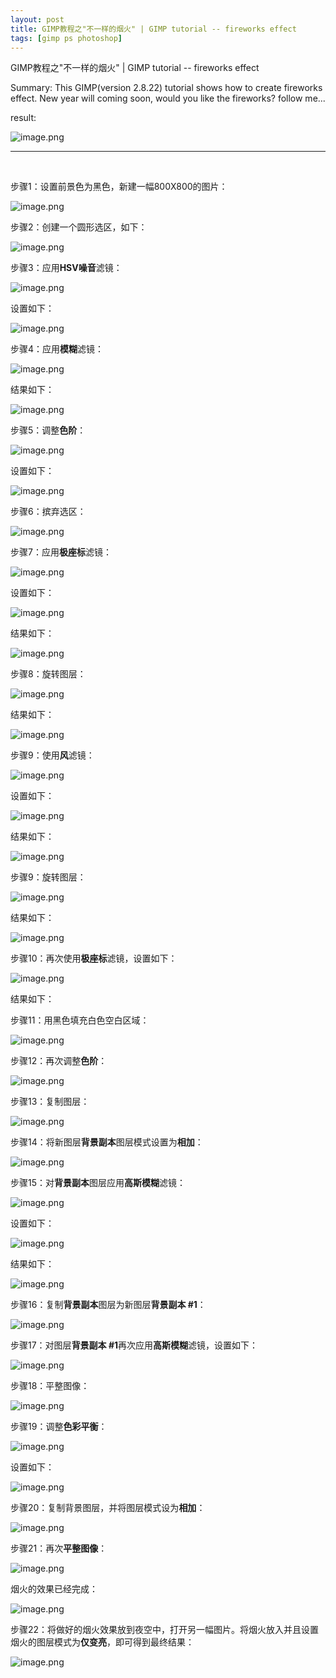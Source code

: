 ```yaml
---
layout: post
title: GIMP教程之"不一样的烟火" | GIMP tutorial -- fireworks effect
tags: [gimp ps photoshop]
---
```


GIMP教程之"不一样的烟火" | GIMP tutorial -- fireworks effect

Summary: This GIMP(version 2.8.22) tutorial shows how to create fireworks effect. 
New year will coming soon, would you like the fireworks? follow me...

result:

![image.png](https://res.cloudinary.com/hpiynhbhq/image/upload/v1514177493/ksgzxtoupldnfuyc9syp.png)

---
</br>

步骤1：设置前景色为黑色，新建一幅800X800的图片：

![image.png](https://res.cloudinary.com/hpiynhbhq/image/upload/v1514172241/wvr725zhfoe1ik54hk1f.png)

步骤2：创建一个圆形选区，如下：

![image.png](https://res.cloudinary.com/hpiynhbhq/image/upload/v1514172520/mcck5huv79ww4tckbmxp.png)

步骤3：应用**HSV噪音**滤镜：

![image.png](https://res.cloudinary.com/hpiynhbhq/image/upload/v1514172563/o1d6xjxolyo2e2dbdfry.png)

设置如下：

![image.png](https://res.cloudinary.com/hpiynhbhq/image/upload/v1514172601/vrvh5k9t8xpx1mxl1ewv.png)

步骤4：应用**模糊**滤镜：

![image.png](https://res.cloudinary.com/hpiynhbhq/image/upload/v1514172724/kddbommsbgoeowq7sfdl.png)

结果如下：

![image.png](https://res.cloudinary.com/hpiynhbhq/image/upload/v1514172759/j7gpsfo16tf3fvpkr96g.png)

步骤5：调整**色阶**：

![image.png](https://res.cloudinary.com/hpiynhbhq/image/upload/v1514172837/zsor7yybyedg7s6mxifo.png)

设置如下：

![image.png](https://res.cloudinary.com/hpiynhbhq/image/upload/v1514172939/hiwofp1ftp4bdekihvtw.png)

步骤6：摈弃选区：

![image.png](https://res.cloudinary.com/hpiynhbhq/image/upload/v1514173047/fhujlefpiatcoltdz2pj.png)

步骤7：应用**极座标**滤镜：

![image.png](https://res.cloudinary.com/hpiynhbhq/image/upload/v1514173129/w7d4j7etqtlm5ucysuxj.png)

设置如下：

![image.png](https://res.cloudinary.com/hpiynhbhq/image/upload/v1514173181/c1swdamb2bvvzswz7ilv.png)

结果如下：

![image.png](https://res.cloudinary.com/hpiynhbhq/image/upload/v1514173229/zxfdbha1etrfxrgxsrb7.png)

步骤8：旋转图层：

![image.png](https://res.cloudinary.com/hpiynhbhq/image/upload/v1514173280/m951btbnl9ruuhvpodge.png)

结果如下：

![image.png](https://res.cloudinary.com/hpiynhbhq/image/upload/v1514173315/rcieyhbckztim2u0v51d.png)

步骤9：使用**风**滤镜：

![image.png](https://res.cloudinary.com/hpiynhbhq/image/upload/v1514173393/l8df10ezgo81tcbscney.png)

设置如下：

![image.png](https://res.cloudinary.com/hpiynhbhq/image/upload/v1514173441/h7vt1w7xj1lxaia2qabz.png)

结果如下：

![image.png](https://res.cloudinary.com/hpiynhbhq/image/upload/v1514173503/a6kevgjwykbmiblpd3mw.png)

步骤9：旋转图层：

![image.png](https://res.cloudinary.com/hpiynhbhq/image/upload/v1514173554/rx317qxexohqkw8s4ydg.png)

结果如下：

![image.png](https://res.cloudinary.com/hpiynhbhq/image/upload/v1514173581/hlzm1urkuxjk0hwv8qw2.png)

步骤10：再次使用**极座标**滤镜，设置如下：

![image.png](https://res.cloudinary.com/hpiynhbhq/image/upload/v1514173652/nfyoxka5ajr4qie6kjyx.png)

结果如下：

步骤11：用黑色填充白色空白区域：

![image.png](https://res.cloudinary.com/hpiynhbhq/image/upload/v1514173735/pncepl4xphkmscvzwxnv.png)

步骤12：再次调整**色阶**：

![image.png](https://res.cloudinary.com/hpiynhbhq/image/upload/v1514174000/ejxd4o08wpbwkndgef5d.png)

步骤13：复制图层：

![image.png](https://res.cloudinary.com/hpiynhbhq/image/upload/v1514174083/z3y5qw1i4clbcm2nyn3h.png)

步骤14：将新图层**背景副本**图层模式设置为**相加**：

![image.png](https://res.cloudinary.com/hpiynhbhq/image/upload/v1514174133/hq3filuilxvxggzzdv1v.png)

步骤15：对**背景副本**图层应用**高斯模糊**滤镜：

![image.png](https://res.cloudinary.com/hpiynhbhq/image/upload/v1514174247/oifqsocpg87hnwfooyvs.png)

设置如下：

![image.png](https://res.cloudinary.com/hpiynhbhq/image/upload/v1514174286/fbft8qyarcllxwha1t5z.png)

结果如下：

![image.png](https://res.cloudinary.com/hpiynhbhq/image/upload/v1514174310/wff9llduta8fytqzys7v.png)

步骤16：复制**背景副本**图层为新图层**背景副本 #1**：

![image.png](https://res.cloudinary.com/hpiynhbhq/image/upload/v1514174385/v8phz7z8oyqp03d6gzw4.png)

步骤17：对图层**背景副本 #1**再次应用**高斯模糊**滤镜，设置如下：

![image.png](https://res.cloudinary.com/hpiynhbhq/image/upload/v1514174507/qmifi5f1l8popg48ympu.png)

步骤18：平整图像：

![image.png](https://res.cloudinary.com/hpiynhbhq/image/upload/v1514174586/xtec1c14bu68cnbtbgrk.png)

步骤19：调整**色彩平衡**：

![image.png](https://res.cloudinary.com/hpiynhbhq/image/upload/v1514176126/uezydo8r1s3lskrosgks.png)

设置如下：

![image.png](https://res.cloudinary.com/hpiynhbhq/image/upload/v1514176375/nwqdbnhmeejxeq8ihlhp.png)

步骤20：复制背景图层，并将图层模式设为**相加**：

![image.png](https://res.cloudinary.com/hpiynhbhq/image/upload/v1514176834/mndspa1nt7nhhmoofblz.png)

步骤21：再次**平整图像**：

![image.png](https://res.cloudinary.com/hpiynhbhq/image/upload/v1514176975/o6vvnovjmp3tjd9hkqfa.png)

烟火的效果已经完成：

![image.png](https://res.cloudinary.com/hpiynhbhq/image/upload/v1514177026/abtssvsylxpdkin0yn8a.png)

步骤22：将做好的烟火效果放到夜空中，打开另一幅图片。将烟火放入并且设置烟火的图层模式为**仅变亮**，即可得到最终结果：

![image.png](https://res.cloudinary.com/hpiynhbhq/image/upload/v1514177493/ksgzxtoupldnfuyc9syp.png)

